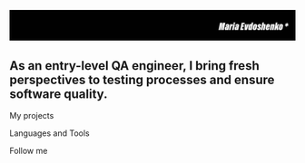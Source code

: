 [![Header](https://github.com/mari-ev/mari-ev/blob/main/assets/шапка%20GitHub.jpg)](https://naro-fominsk.hh.ru/resume/0ef22f00ff0e8776290039ed1f66613363726a)

## As an entry-level QA engineer, I bring fresh perspectives to testing processes and ensure software quality.

My projects

Languages and Tools

Follow me
